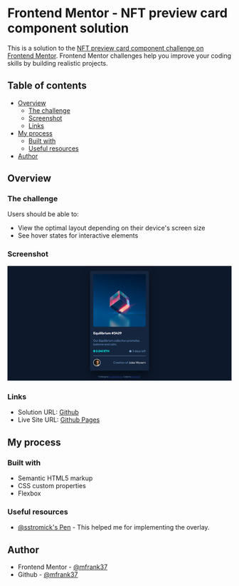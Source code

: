 # Frontend Mentor - NFT preview card component solution

This is a solution to the [NFT preview card component challenge on Frontend Mentor](https://www.frontendmentor.io/challenges/nft-preview-card-component-SbdUL_w0U). Frontend Mentor challenges help you improve your coding skills by building realistic projects.

## Table of contents

- [Overview](#overview)
  - [The challenge](#the-challenge)
  - [Screenshot](#screenshot)
  - [Links](#links)
- [My process](#my-process)
  - [Built with](#built-with)
  - [Useful resources](#useful-resources)
- [Author](#author)

## Overview

### The challenge

Users should be able to:

- View the optimal layout depending on their device's screen size
- See hover states for interactive elements

### Screenshot

![./screenshot.png](./screenshot.png)

### Links

- Solution URL: [Github](https://github.com/mfrank37/frontend-mastery/tree/master/nft-preview-card-component-main)
- Live Site URL: [Github Pages](https://mfrank37.github.io/frontend-mastery/nft-preview-card-component-main)

## My process

### Built with

- Semantic HTML5 markup
- CSS custom properties
- Flexbox

### Useful resources

- [@sstromick's Pen](https://codepen.io/sstromick/pen/qBOeypG) - This helped me for implementing the overlay.

## Author

- Frontend Mentor - [@mfrank37](https://www.frontendmentor.io/profile/mfrank37)
- Github - [@mfrank37](https://github.com/mfrank37)
